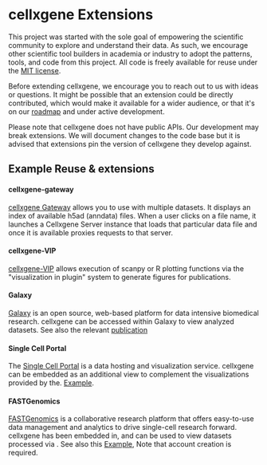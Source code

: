 # cellxgene Extensions

This project was started with the sole goal of empowering the scientific community to explore and understand their data. 
As such, we encourage other scientific tool builders in academia or industry to adopt the patterns, tools, and code from 
this project. All code is freely available for reuse under the [MIT license](https://opensource.org/licenses/MIT).

Before extending cellxgene, we encourage you to reach out to us with ideas or questions. It might be possible that an 
extension could be directly contributed, which would make it available for a wider audience, or that it's on our 
[roadmap](./roadmap.md) and under active development. 

Please note that cellxgene does not have public APIs. Our development may break extensions. We will document changes to the code base but it is advised that extensions pin the version of cellxgene they develop against. 

## Example Reuse & extensions 

#### cellxgene-gateway

[cellxgene Gateway](https://github.com/Novartis/cellxgene-gateway) allows you to use with multiple datasets. It 
displays an index of available h5ad (anndata) files. When a user clicks on a file name, it launches a Cellxgene Server 
instance that loads that particular data file and once it is available proxies requests to that server.

#### cellxgene-VIP

[cellxgene-VIP](https://github.com/interactivereport/cellxgene_VIP) allows execution of scanpy or R plotting functions 
via the "visualization in plugin" system to generate figures for publications. 

#### Galaxy

[Galaxy](https://singlecell.usegalaxy.eu/) is an open source, web-based platform for data intensive biomedical research. cellxgene can be accessed within Galaxy to view analyzed datasets. 
See also the relevant [publication](https://www.biorxiv.org/content/10.1101/2020.06.06.137570v1.full.pdf) 

#### Single Cell Portal

The [Single Cell Portal](https://singlecell.broadinstitute.org/single_cell) is a data hosting and visualization service. cellxgene can be embedded as an additional view to complement the visualizations provided by the. 
[Example](https://singlecell.broadinstitute.org/single_cell/study/SCP807/atlas-of-healthy-and-shiv-infected-non-human-primate-lung-and-ileum-ace2-cells). 

#### FASTGenomics
[FASTGenomics](https://www.fastgenomics.org/) is a collaborative research platform that offers easy-to-use data management and analytics to drive single-cell research forward. cellxgene has been embedded in, and can be used to view datasets processed via . 
See also this 
[Example](https://beta.fastgenomics.org/datasets/detail-dataset-952687f71ef34322a850553c4a24e82e#Cellxgene), 
Note that account creation is required. 
